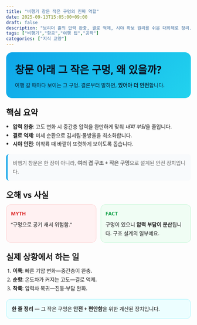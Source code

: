 ```yaml
---
title: "비행기 창문 작은 구멍의 진짜 역할"
date: 2025-09-13T15:05:00+09:00
draft: false
description: "브리더 홀의 압력 완충, 결로 억제, 시야 확보 원리를 쉬운 대화체로 정리."
tags: ["비행기","항공","여행 팁","공학"]
categories: ["지식 교양"]
---
```


<section style="font-family: ui-sans-serif, system-ui; line-height:1.7;">
  <div style="padding:24px;border-radius:16px;background:linear-gradient(135deg,#0ea5e9 0%,#22d3ee 100%);color:#0b1220;">
    <h1 style="margin:0 0 6px 0;font-size:28px;">창문 아래 그 작은 구멍, 왜 있을까?</h1>
    <p style="margin:0;opacity:.9;">여행 갈 때마다 보이는 그 구멍. 결론부터 말하면, <b>있어야 더 안전</b>합니다.</p>
  </div>

  <h2 style="font-size:22px;margin:20px 0 8px 0;">핵심 요약</h2>
  <ul style="padding-left:18px;margin:0;">
    <li><b>압력 완충</b>: 고도 변화 시 중간층 압력을 완만하게 맞춰 <i>내피 부담</i>을 줄입니다.</li>
    <li><b>결로 억제</b>: 미세 순환으로 김서림·물방울을 최소화합니다.</li>
    <li><b>시야 안전</b>: 이착륙 때 바깥이 또렷하게 보이도록 돕습니다.</li>
  </ul>

  <blockquote style="margin:16px 0;padding:12px 14px;border-left:4px solid #0ea5e9;background:#f8fafc;border-radius:8px;">
    비행기 창문은 한 장이 아니라, <b>여러 겹 구조 + 작은 구멍</b>으로 설계된 안전 장치입니다.
  </blockquote>

  <h2 style="font-size:22px;margin:20px 0 8px 0;">오해 vs 사실</h2>
  <div style="display:grid;grid-template-columns:repeat(auto-fit,minmax(240px,1fr));gap:12px;">
    <div style="border:1px solid #fecaca;background:#fff1f2;border-radius:12px;padding:12px;">
      <div style="font-weight:800;color:#dc2626;font-size:14px;margin-bottom:6px;">MYTH</div>
      <div>“구멍으로 공기 새서 위험함.”</div>
    </div>
    <div style="border:1px solid #bbf7d0;background:#f0fdf4;border-radius:12px;padding:12px;">
      <div style="font-weight:800;color:#16a34a;font-size:14px;margin-bottom:6px;">FACT</div>
      <div>구멍이 있으니 <b>압력 부담이 분산</b>됩니다. 구조 설계의 일부예요.</div>
    </div>
  </div>

  <h2 style="font-size:22px;margin:20px 0 8px 0;">실제 상황에서 하는 일</h2>
  <ol style="padding-left:18px;margin:0;">
    <li><b>이륙</b>: 빠른 기압 변화—중간층이 완충.</li>
    <li><b>순항</b>: 온도차가 커지는 고도—결로 억제.</li>
    <li><b>착륙</b>: 압력차 복귀—진동·부담 완화.</li>
  </ol>

  <div style="margin-top:18px;padding:14px;border-radius:12px;background:#ecfeff;border:1px solid #a5f3fc;">
    <b>한 줄 정리</b> — 그 작은 구멍은 <b>안전 + 편안함</b>을 위한 계산된 장치입니다.
  </div>
</section>